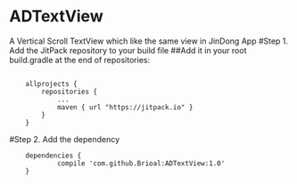 # ADTextView
A Vertical Scroll TextView which like  the same view in JinDong App
#Step 1. Add the JitPack repository to your build file
##Add it in your root build.gradle at the end of repositories:
```

	allprojects {
		repositories {
			...
			maven { url "https://jitpack.io" }
		}
	}
```

#Step 2. Add the dependency
```
	dependencies {
	        compile 'com.github.Brioal:ADTextView:1.0'
	}
```
